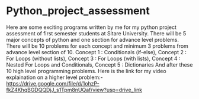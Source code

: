 # Python_project_assessment
Here are some exciting programs written by me for my python project assessment of first semester students at Sitare University.
There will be 5 major concepts of python and one section for advance level problems.
There will be 10 problems for each concept and minimum 3 problems from advance level section of 10.
Concept 1 : Conditionals (if-else),
Concept 2 : For Loops (without lists),
Concept 3 : For Loops (with lists),
Concept 4 : Nested For Loops and Conditionals,
Concept 5 : Dictionaries
And after these 10 high level programming problems. 
Here is the link for my video explaination on a higher level problem:- https://drive.google.com/file/d/1ohzP-fkZ4KhqBGDQQDjJ_s1Tpm8nUQaf/view?usp=drive_link
